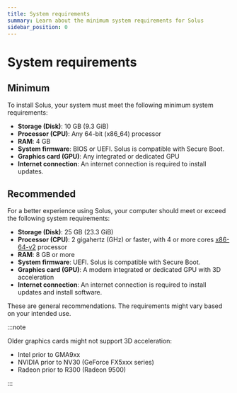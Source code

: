 ```yaml
---
title: System requirements
summary: Learn about the minimum system requirements for Solus
sidebar_position: 0
---
```


# System requirements

## Minimum

To install Solus, your system must meet the following minimum system requirements:

- **Storage (Disk)**: 10 GB (9.3 GiB)
- **Processor (CPU)**: Any 64-bit (x86_64) processor
- **RAM**: 4 GB
- **System firmware**: BIOS or UEFI. Solus is compatible with Secure Boot.
- **Graphics card (GPU)**: Any integrated or dedicated GPU
- **Internet connection**: An internet connection is required to install updates.

## Recommended

For a better experience using Solus, your computer should meet or exceed the following system requirements:

- **Storage (Disk)**: 25 GB (23.3 GiB)
- **Processor (CPU)**: 2 gigahertz (GHz) or faster, with 4 or more cores [x86-64-v2](https://en.wikipedia.org/wiki/X86-64#Microarchitecture_levels) processor
- **RAM**: 8 GB or more
- **System firmware**: UEFI. Solus is compatible with Secure Boot.
- **Graphics card (GPU)**: A modern integrated or dedicated GPU with 3D acceleration
- **Internet connection**: An internet connection is required to install updates and install software.

These are general recommendations. The requirements might vary based on your intended use.

:::note

Older graphics cards might not support 3D acceleration:

- Intel prior to GMA9xx
- NVIDIA prior to NV30 (GeForce FX5xxx series)
- Radeon prior to R300 (Radeon 9500)

:::
